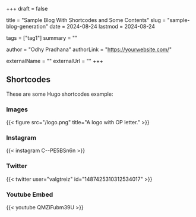 +++
draft = false

title = "Sample Blog With Shortcodes and Some Contents"
slug = "sample-blog-generation"
date = 2024-08-24
lastmod = 2024-08-24

tags = ["tag1"]
summary = ""

author = "Odhy Pradhana"
authorLink = "https://yourwebsite.com/"

externalName = ""
externalUrl = ""
+++

## Shortcodes

These are some Hugo shortcodes example:

### Images
{{< figure src="/logo.png" title="A logo with OP letter." >}}

### Instagram
{{< instagram C--PE5BSn6n >}}

### Twitter
{{< twitter user="valgtreiz" id="1487425310312534017" >}}

### Youtube Embed
{{< youtube QMZiFubm39U >}}